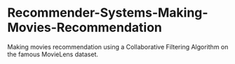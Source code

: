 # Recommender-Systems-Making-Movies-Recommendation
Making movies recommendation using a Collaborative Filtering Algorithm on the famous MovieLens dataset.
